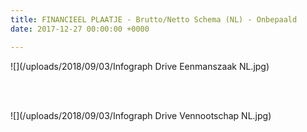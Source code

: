 ```yaml
---
title: FINANCIEEL PLAATJE - Brutto/Netto Schema (NL) - Onbepaald
date: 2017-12-27 00:00:00 +0000

---
```

![](/uploads/2018/09/03/Infograph Drive Eenmanszaak NL.jpg)

<br/> <br/>

![](/uploads/2018/09/03/Infograph Drive Vennootschap NL.jpg)